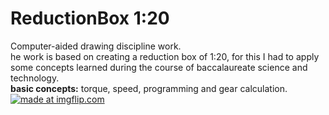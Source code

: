 # ReductionBox 1:20
Computer-aided drawing discipline work.<br />
he work is based on creating a reduction box of 1:20, for this I had to apply some concepts learned during the course of baccalaureate science and technology.<br />
**basic concepts:** torque, speed, programming and gear calculation.<br />
<a href="https://imgflip.com/gif/2mqzo2"><img src="https://i.imgflip.com/2mqzo2.gif" title="made at imgflip.com"/></a>
